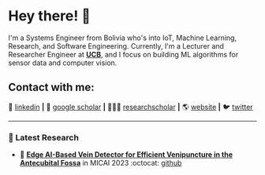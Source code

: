 # Hey there! 👋 
 
I'm a Systems Engineer from Bolivia who's into IoT, Machine Learning, Research, and Software Engineering. 
Currently, I'm a Lecturer and Researcher Engineer at **[UCB](https://www.ucb.edu.bo/)**, and I focus on building ML algorithms for sensor data and computer vision.

## Contact with me: 

👔 [linkedin][linkedin] **|** 
📰 [google scholar][google scholar] **|** 
👨🏻‍🔬 [researchscholar][researchscholar] **|** 
🌎 [website][website] **|** 
🐦 [twitter][twitter]

---


### 📑 Latest Research
<!-- PAPER:START -->
- 📜 [**Edge AI-Based Vein Detector for Efficient Venipuncture in the Antecubital Fossa**][CUBITAL] in MICAI 2023 :octocat: [github][CUBITAL github]


[google scholar]: https://scholar.google.com/citations?user=yI73dIcAAAAJ&hl=en
[linkedin]: https://www.linkedin.com/in/edwinsalcedo/
[researchscholar]: https://www.researchgate.net/profile/Edwin-Salcedo
[website]: https://edwinsalcedo.com/
[twitter]: https://twitter.com/EdwinTSalcedo
[CUBITAL]: https://arxiv.org/pdf/2310.18234.pdf
[CUBITAL github]: https://github.com/EdwinTSalcedo/CUBITAL
